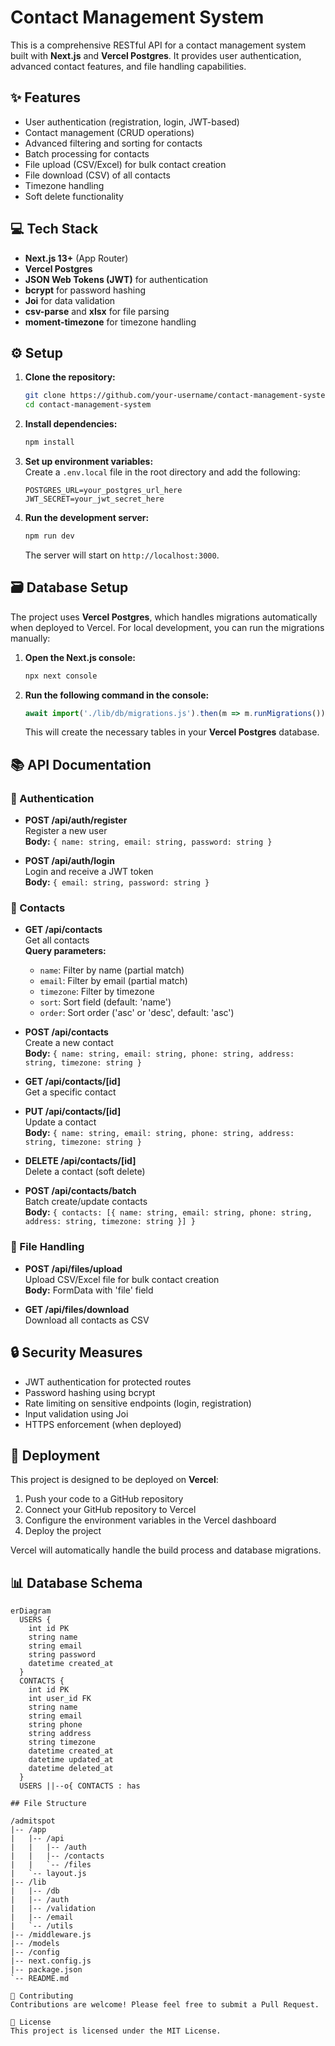 # Contact Management System

This is a comprehensive RESTful API for a contact management system built with **Next.js** and **Vercel Postgres**. It provides user authentication, advanced contact features, and file handling capabilities.

## ✨ Features

- User authentication (registration, login, JWT-based)
- Contact management (CRUD operations)
- Advanced filtering and sorting for contacts
- Batch processing for contacts
- File upload (CSV/Excel) for bulk contact creation
- File download (CSV) of all contacts
- Timezone handling
- Soft delete functionality

## 💻 Tech Stack

- **Next.js 13+** (App Router)
- **Vercel Postgres**
- **JSON Web Tokens (JWT)** for authentication
- **bcrypt** for password hashing
- **Joi** for data validation
- **csv-parse** and **xlsx** for file parsing
- **moment-timezone** for timezone handling

## ⚙️ Setup

1. **Clone the repository:**
    ```bash
    git clone https://github.com/your-username/contact-management-system.git
    cd contact-management-system
    ```

2. **Install dependencies:**
    ```bash
    npm install
    ```

3. **Set up environment variables:**  
   Create a `.env.local` file in the root directory and add the following:
    ```plaintext
    POSTGRES_URL=your_postgres_url_here
    JWT_SECRET=your_jwt_secret_here
    ```

4. **Run the development server:**
    ```bash
    npm run dev
    ```
   The server will start on `http://localhost:3000`.

## 🗃️ Database Setup

The project uses **Vercel Postgres**, which handles migrations automatically when deployed to Vercel. For local development, you can run the migrations manually:

1. **Open the Next.js console:**
    ```bash
    npx next console
    ```

2. **Run the following command in the console:**
    ```javascript
    await import('./lib/db/migrations.js').then(m => m.runMigrations())
    ```
   This will create the necessary tables in your **Vercel Postgres** database.

## 📚 API Documentation

### 🔐 Authentication

- **POST /api/auth/register**  
  Register a new user  
  **Body:** `{ name: string, email: string, password: string }`

- **POST /api/auth/login**  
  Login and receive a JWT token  
  **Body:** `{ email: string, password: string }`

### 📇 Contacts

- **GET /api/contacts**  
  Get all contacts  
  **Query parameters:**  
  - `name`: Filter by name (partial match)  
  - `email`: Filter by email (partial match)  
  - `timezone`: Filter by timezone  
  - `sort`: Sort field (default: 'name')  
  - `order`: Sort order ('asc' or 'desc', default: 'asc')  

- **POST /api/contacts**  
  Create a new contact  
  **Body:** `{ name: string, email: string, phone: string, address: string, timezone: string }`

- **GET /api/contacts/[id]**  
  Get a specific contact

- **PUT /api/contacts/[id]**  
  Update a contact  
  **Body:** `{ name: string, email: string, phone: string, address: string, timezone: string }`

- **DELETE /api/contacts/[id]**  
  Delete a contact (soft delete)

- **POST /api/contacts/batch**  
  Batch create/update contacts  
  **Body:** `{ contacts: [{ name: string, email: string, phone: string, address: string, timezone: string }] }`

### 📂 File Handling

- **POST /api/files/upload**  
  Upload CSV/Excel file for bulk contact creation  
  **Body:** FormData with 'file' field

- **GET /api/files/download**  
  Download all contacts as CSV

## 🔒 Security Measures

- JWT authentication for protected routes
- Password hashing using bcrypt
- Rate limiting on sensitive endpoints (login, registration)
- Input validation using Joi
- HTTPS enforcement (when deployed)

## 🚀 Deployment

This project is designed to be deployed on **Vercel**:

1. Push your code to a GitHub repository
2. Connect your GitHub repository to Vercel
3. Configure the environment variables in the Vercel dashboard
4. Deploy the project

Vercel will automatically handle the build process and database migrations.

## 📊 Database Schema

```mermaid
erDiagram
  USERS {
    int id PK
    string name
    string email
    string password
    datetime created_at
  }
  CONTACTS {
    int id PK
    int user_id FK
    string name
    string email
    string phone
    string address
    string timezone
    datetime created_at
    datetime updated_at
    datetime deleted_at
  }
  USERS ||--o{ CONTACTS : has

## File Structure

/admitspot
|-- /app
|   |-- /api
|   |   |-- /auth
|   |   |-- /contacts
|   |   `-- /files
|   `-- layout.js
|-- /lib
|   |-- /db
|   |-- /auth
|   |-- /validation
|   |-- /email
|   `-- /utils
|-- /middleware.js
|-- /models
|-- /config
|-- next.config.js
|-- package.json
`-- README.md

🤝 Contributing
Contributions are welcome! Please feel free to submit a Pull Request.

📜 License
This project is licensed under the MIT License.